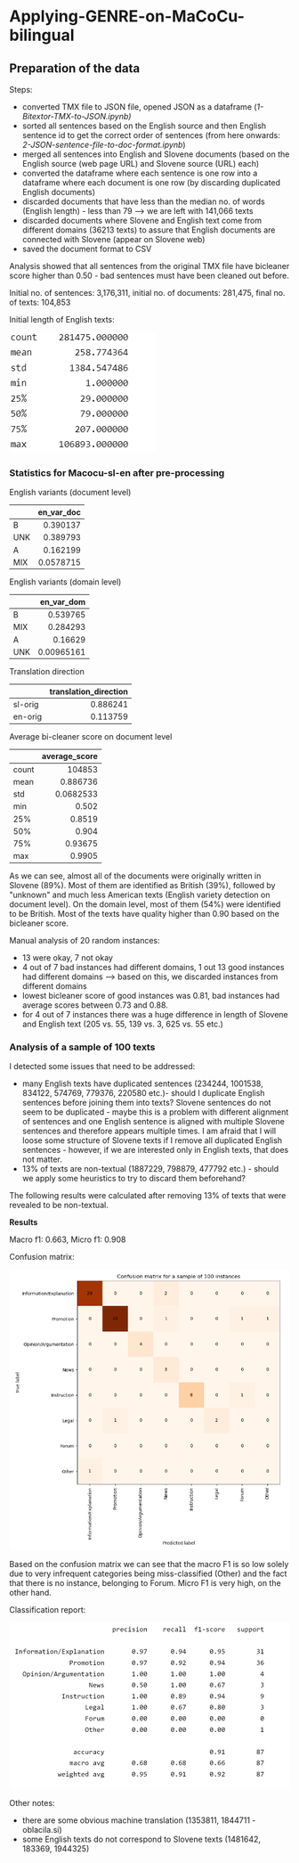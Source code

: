 # Applying-GENRE-on-MaCoCu-bilingual
 
## Preparation of the data

Steps:
- converted TMX file to JSON file, opened JSON as a dataframe (*1-Bitextor-TMX-to-JSON.ipynb)*
- sorted all sentences based on the English source and then English sentence id to get the correct order of sentences (from here onwards: *2-JSON-sentence-file-to-doc-format.ipynb*)
- merged all sentences into English and Slovene documents (based on the English source (web page URL) and Slovene source (URL) each)
- converted the dataframe where each sentence is one row into a dataframe where each document is one row (by discarding duplicated English documents)
- discarded documents that have less than the median no. of words (English length) - less than 79 --> we are left with 141,066 texts
- discarded documents where Slovene and English text come from different domains (36213 texts) to assure that English documents are connected with Slovene (appear on Slovene web)
- saved the document format to CSV

Analysis showed that all sentences from the original TMX file have bicleaner score higher than 0.50 - bad sentences must have been cleaned out before.

Initial no. of sentences: 3,176,311, initial no. of documents: 281,475, final no. of texts: 104,853

Initial length of English texts:

![](figures/Initial-English-length.png)

### Statistics for Macocu-sl-en after pre-processing

English variants (document level)

|     |   en_var_doc |
|:----|-------------:|
| B   |    0.390137  |
| UNK |    0.389793  |
| A   |    0.162199  |
| MIX |    0.0578715 |

English variants (domain level)

|     |   en_var_dom |
|:----|-------------:|
| B   |   0.539765   |
| MIX |   0.284293   |
| A   |   0.16629    |
| UNK |   0.00965161 |

Translation direction

|         |   translation_direction |
|:--------|------------------------:|
| sl-orig |                0.886241 |
| en-orig |                0.113759 |

Average bi-cleaner score on document level

|       |   average_score |
|:------|----------------:|
| count |  104853         |
| mean  |       0.886736  |
| std   |       0.0682533 |
| min   |       0.502     |
| 25%   |       0.8519    |
| 50%   |       0.904     |
| 75%   |       0.93675   |
| max   |       0.9905    |

As we can see, almost all of the documents were originally written in Slovene (89%). Most of them are identified as British (39%), followed by "unknown" and much less American texts (English variety detection on document level). On the domain level, most of them (54%) were identified to be British. Most of the texts have quality higher than 0.90 based on the bicleaner score.

Manual analysis of 20 random instances:
- 13 were okay, 7 not okay
- 4 out of 7 bad instances had different domains, 1 out 13 good instances had different domains --> based on this, we discarded instances from different domains
- lowest bicleaner score of good instances was 0.81, bad instances had average scores between 0.73 and 0.88.
- for 4 out of 7 instances there was a huge difference in length of Slovene and English text (205 vs. 55, 139 vs. 3, 625 vs. 55 etc.)

### Analysis of a sample of 100 texts

I detected some issues that need to be addressed:
- many English texts have duplicated sentences (234244, 1001538, 834122, 574769, 779376, 220580 etc.)- should I duplicate English sentences before joining them into texts? Slovene sentences do not seem to be duplicated - maybe this is a problem with different alignment of sentences and one English sentence is aligned with multiple Slovene sentences and therefore appears multiple times. I am afraid that I will loose some structure of Slovene texts if I remove all duplicated English sentences - however, if we are interested only in English texts, that does not matter. 
- 13% of texts are non-textual (1887229, 798879, 477792 etc.) - should we apply some heuristics to try to discard them beforehand?

The following results were calculated after removing 13% of texts that were revealed to be non-textual.

**Results**

Macro f1: 0.663, Micro f1: 0.908

Confusion matrix:

![](figures/Confusion-matrix-predicted-sample.png)

Based on the confusion matrix we can see that the macro F1 is so low solely due to very infrequent categories being miss-classified (Other) and the fact that there is no instance, belonging to Forum. Micro F1 is very high, on the other hand.

Classification report:

![](figures/Classification-report-prediction-on-sample.png)

Other notes:
- there are some obvious machine translation (1353811, 1844711 - oblacila.si)
- some English texts do not correspond to Slovene texts (1481642, 183369, 1944325)